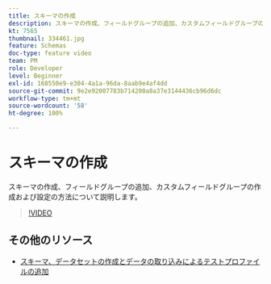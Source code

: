 ```yaml
---
title: スキーマの作成
description: スキーマの作成、フィールドグループの追加、カスタムフィールドグループの作成および設定の方法について説明します。
kt: 7565
thumbnail: 334461.jpg
feature: Schemas
doc-type: feature video
team: PM
role: Developer
level: Beginner
exl-id: 168550e9-e304-4a1a-96da-8aab9e4af4dd
source-git-commit: 9e2e92007783b714200a8a37e3144436cb96d6dc
workflow-type: tm+mt
source-wordcount: '58'
ht-degree: 100%

---
```


# スキーマの作成

スキーマの作成、フィールドグループの追加、カスタムフィールドグループの作成および設定の方法について説明します。

>[!VIDEO](https://video.tv.adobe.com/v/334461?quality=12)

## その他のリソース

* [スキーマ、データセットの作成とデータの取り込みによるテストプロファイルの追加](https://experienceleague.adobe.com/docs/journey-optimizer/using/orchestrate-journeys/about-journeys/creating-test-profiles.html?lang=ja)
